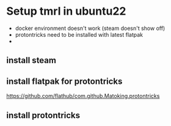 # Setup tmrl in ubuntu22
* docker environment doesn't work (steam doesn't show off)
* protontricks need to be installed with latest flatpak
* 

## install steam

## install flatpak for protontricks
https://github.com/flathub/com.github.Matoking.protontricks

## install protontricks
